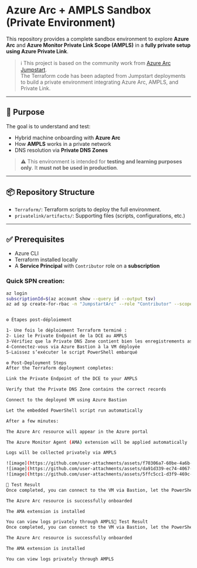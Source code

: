 # Azure Arc + AMPLS Sandbox (Private Environment)

This repository provides a complete sandbox environment to explore **Azure Arc** and **Azure Monitor Private Link Scope (AMPLS)** in a **fully private setup using Azure Private Link**.

> ℹ️ This project is based on the community work from [Azure Arc Jumpstart](https://github.com/microsoft/azure_arc).  
> The Terraform code has been adapted from Jumpstart deployments to build a private environment integrating Azure Arc, AMPLS, and Private Link.

---

## 🎯 Purpose

The goal is to understand and test:

- Hybrid machine onboarding with **Azure Arc**
- How **AMPLS** works in a private network
- DNS resolution via **Private DNS Zones**

> ⚠️ This environment is intended for **testing and learning purposes only**. It **must not be used in production**.

---

## 📦 Repository Structure

- `Terraform/`: Terraform scripts to deploy the full environment.
- `privatelink/artifacts/`: Supporting files (scripts, configurations, etc.)

---

## ✅ Prerequisites

- Azure CLI
- Terraform installed locally
- A **Service Principal** with `Contributor` role on a **subscription**

### Quick SPN creation:

```bash
az login
subscriptionId=$(az account show --query id --output tsv)
az ad sp create-for-rbac -n "JumpstartArc" --role "Contributor" --scopes /subscriptions/$subscriptionId


⚙️ Étapes post-déploiement

1- Une fois le déploiement Terraform terminé :
2- Liez le Private Endpoint de la DCE au AMPLS
3-Vérifiez que la Private DNS Zone contient bien les enregistrements associés
4-Connectez-vous via Azure Bastion à la VM déployée
5-Laissez s’exécuter le script PowerShell embarqué

⚙️ Post-Deployment Steps
After the Terraform deployment completes:

Link the Private Endpoint of the DCE to your AMPLS

Verify that the Private DNS Zone contains the correct records

Connect to the deployed VM using Azure Bastion

Let the embedded PowerShell script run automatically

After a few minutes:

The Azure Arc resource will appear in the Azure portal

The Azure Monitor Agent (AMA) extension will be applied automatically

Logs will be collected privately via AMPLS

![image](https://github.com/user-attachments/assets/f70306a7-60be-4a6b-9c7a-5be6deefd72e)
![image](https://github.com/user-attachments/assets/da91d339-ec74-4067-b21a-4dbc14fd4aaf)
![image](https://github.com/user-attachments/assets/5ffc5cc1-d3f9-469c-b596-5b0fd5aeab23)

🧪 Test Result
Once completed, you can connect to the VM via Bastion, let the PowerShell script execute, and within a few minutes:

The Azure Arc resource is successfully onboarded

The AMA extension is installed

You can view logs privately through AMPLS🧪 Test Result
Once completed, you can connect to the VM via Bastion, let the PowerShell script execute, and within a few minutes:

The Azure Arc resource is successfully onboarded

The AMA extension is installed

You can view logs privately through AMPLS
